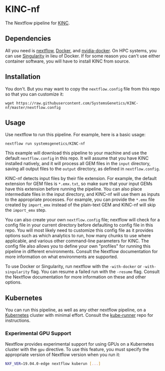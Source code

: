 # KINC-nf

The Nextflow pipeline for [KINC](https://github.com/SystemsGenetics/KINC).

## Dependencies

All you need is [nextflow](https://nextflow.io/), [Docker](https://docker.com/), and [nvidia-docker](https://github.com/NVIDIA/nvidia-docker). On HPC systems, you can use [Singularity](https://www.sylabs.io/singularity/) in lieu of Docker. If for some reason you can't use either container software, you will have to install KINC from source.

## Installation

You don't. But you may want to copy the `nextflow.config` file from this repo so that you can customize it:
```
wget https://raw.githubusercontent.com/SystemsGenetics/KINC-nf/master/nextflow.config
```

## Usage

Use nextflow to run this pipeline. For example, here is a basic usage:
```
nextflow run systemsgenetics/KINC-nf
```

This example will download this pipeline to your machine and use the default `nextflow.config` in this repo. It will assume that you have KINC installed natively, and it will process all GEM files in the `input` directory, saving all output files to the `output` directory, as defined in `nextflow.config`.

KINC-nf detects input files by their file extension. For example, the default extension for GEM files is `*.emx.txt`, so make sure that your input GEMs have this extension before running the pipeline. You can also place intermediate files in the input directory, and KINC-nf will use them as inputs to the appropriate processes. For example, you can provide the `*.emx` file created by `import_emx` instead of the plain-text GEM and KINC-nf will skip the `import_emx` step.

You can also create your own `nextflow.config` file; nextflow will check for a config file in your current directory before defaulting to config file in this repo. You will most likely need to customize this config file as it provides options such as which analytics to run, how many chunks to use where applicable, and various other command-line parameters for KINC. The config file also allows you to define your own "profiles" for running this pipeline in different environments. Consult the Nextflow documentation for more information on what environments are supported.

To use Docker or Singularity, run nextflow with the `-with-docker` or `-with-singularity` flag. You can resume a failed run with the `-resume` flag. Consult the Nextflow documentation for more information on these and other options.

## Kubernetes

You can run this pipeline, as well as any other nextflow pipeline, on a [Kubernetes](https://kubernetes.io/) cluster with minimal effort. Consult the [kube-runner](https://github.com/SystemsGenetics/kube-runner) repo for instructions.

### Experimental GPU Support

Nextflow provides experimental support for using GPUs on a Kubernetes cluster with the `gpu` directive. To use this feature, you must specify the appropriate version of Nextflow version when you run it:
```bash
NXF_VER=19.04.0-edge nextflow kuberun [...]
```
